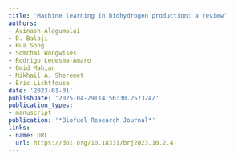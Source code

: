 ```yaml
---
title: 'Machine learning in biohydrogen production: a review'
authors:
- Avinash Alagumalai
- D. Balaji
- Hua Song
- Somchai Wongwises
- Rodrigo Ledesma‐Amaro
- Omid Mahian
- Mikhail А. Sheremet
- Éric Lichtfouse
date: '2023-01-01'
publishDate: '2025-04-29T14:56:30.257324Z'
publication_types:
- manuscript
publication: '*Biofuel Research Journal*'
links:
- name: URL
  url: https://doi.org/10.18331/brj2023.10.2.4
---
```

